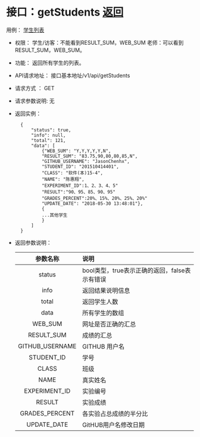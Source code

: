 # 接口：getStudents  [返回](../README.md)
用例： [学生列表](../用例/学生列表.md)

- 权限：
    学生/访客：不能看到RESULT_SUM，WEB_SUM
    老师：可以看到RESULT_SUM，WEB_SUM。

- 功能：
    返回所有学生的列表。

- API请求地址：
   接口基本地址/v1/api/getStudents

- 请求方式 ：
    GET

- 请求参数说明:
    无

- 返回实例：

        {
            "status": true,
            "info": null,
            "total": 121,
            "data": [
                {"WEB_SUM": "Y,Y,Y,Y,Y,N",
                "RESULT_SUM": "83.75,90,80,80,85,N",
                "GITHUB_USERNAME": "JasonChenhx",
                "STUDENT_ID": "201510414401",
                "CLASS": "软件(本)15-4",
                "NAME": "陈惠翔",
                "EXPERIMENT_ID":1、2、3、4、5"
                "RESULT":"90、95、85、90、95"
                "GRADES_PERCENT":20%、15%、20%、25%、20%"
                "UPDATE_DATE": "2018-05-30 13:48:01"},
                {
                ...其他学生
                }
            ]
        }

- 返回参数说明：

  |参数名称|说明|
  |:---------:|:--------------------------------------------------------|
  |status|bool类型，true表示正确的返回，false表示有错误|
  |info|返回结果说明信息|
  |total|返回学生人数|
  |data|所有学生的数组|
  |WEB_SUM|网址是否正确的汇总|
  |RESULT_SUM|成绩的汇总|
  |GITHUB_USERNAME|GITHUB 用户名|
  |STUDENT_ID|学号|
  |CLASS|班级|
  |NAME|真实姓名|
  |EXPERIMENT_ID|实验编号|
  |RESULT|实验成绩|
  |GRADES_PERCENT|各实验占总成绩的半分比|
  |UPDATE_DATE|GitHUB用户名修改日期|